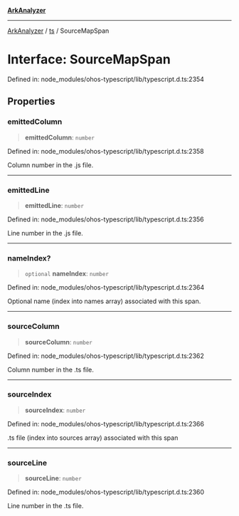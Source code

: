 [**ArkAnalyzer**](../../../../README.md)

***

[ArkAnalyzer](../../../../globals.md) / [ts](../README.md) / SourceMapSpan

# Interface: SourceMapSpan

Defined in: node\_modules/ohos-typescript/lib/typescript.d.ts:2354

## Properties

### emittedColumn

> **emittedColumn**: `number`

Defined in: node\_modules/ohos-typescript/lib/typescript.d.ts:2358

Column number in the .js file.

***

### emittedLine

> **emittedLine**: `number`

Defined in: node\_modules/ohos-typescript/lib/typescript.d.ts:2356

Line number in the .js file.

***

### nameIndex?

> `optional` **nameIndex**: `number`

Defined in: node\_modules/ohos-typescript/lib/typescript.d.ts:2364

Optional name (index into names array) associated with this span.

***

### sourceColumn

> **sourceColumn**: `number`

Defined in: node\_modules/ohos-typescript/lib/typescript.d.ts:2362

Column number in the .ts file.

***

### sourceIndex

> **sourceIndex**: `number`

Defined in: node\_modules/ohos-typescript/lib/typescript.d.ts:2366

.ts file (index into sources array) associated with this span

***

### sourceLine

> **sourceLine**: `number`

Defined in: node\_modules/ohos-typescript/lib/typescript.d.ts:2360

Line number in the .ts file.

